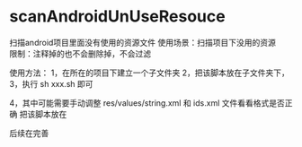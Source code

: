 # scanAndroidUnUseResouce
扫描android项目里面没有使用的资源文件
使用场景：扫描项目下没用的资源  
限制：注释掉的也不会删除掉，不会过滤


使用方法：
1，在所在的项目下建立一个子文件夹
2，把该脚本放在子文件夹下，
3，执行 sh xxx.sh 即可

4，其中可能需要手动调整 res/values/string.xml 和 ids.xml 文件看看格式是否正确
把该脚本放在


后续在完善
